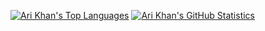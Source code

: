 [![Ari Khan's Top Languages](https://github-readme-stats.vercel.app/api/top-langs/?username=Proking4444&size_weight=0.2&count_weight=0.8&langs_count=24&layout=compact)](https://github.com/Proking4444)
[![Ari Khan's GitHub Statistics](https://github-readme-stats.vercel.app/api?username=Proking4444)](https://github.com/Proking4444)
